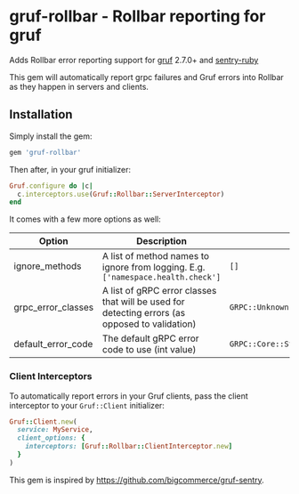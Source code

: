 # gruf-rollbar - Rollbar reporting for gruf

Adds Rollbar error reporting support for [gruf](https://github.com/bigcommerce/gruf) 2.7.0+
and [sentry-ruby](https://github.com/rollbar/rollbar-gem)

This gem will automatically report grpc failures and Gruf errors into Rollbar as they happen in servers and clients.

## Installation

Simply install the gem:

```ruby
gem 'gruf-rollbar'
```

Then after, in your gruf initializer:

```ruby
Gruf.configure do |c|
  c.interceptors.use(Gruf::Rollbar::ServerInterceptor)
end
```

It comes with a few more options as well:

| Option             | Description                                                                                    | Default                                                                                                                         | ENV Key                           |
| ------------------ | ---------------------------------------------------------------------------------------------- | ------------------------------------------------------------------------------------------------------------------------------- | --------------------------------- |
| ignore_methods     | A list of method names to ignore from logging. E.g. `['namespace.health.check']`               | `[]`                                                                                                                            | GRUF_ROLLBAR_IGNORE_METHODS       |
| grpc_error_classes | A list of gRPC error classes that will be used for detecting errors (as opposed to validation) | `GRPC::Unknown,GRPC::Internal,GRPC::DataLoss,GRPC::FailedPrecondition,GRPC::Unavailable,GRPC::DeadlineExceeded,GRPC::Cancelled` | GRUF_ROLLBAR_GRPC_ERROR_CLASSES   |
| default_error_code | The default gRPC error code to use (int value)                                                 | `GRPC::Core::StatusCodes::INTERNAL`                                                                                             | `GRUF_ROLLBAR_DEFAULT_ERROR_CODE` |

### Client Interceptors

To automatically report errors in your Gruf clients, pass the client interceptor to your `Gruf::Client` initializer:

```ruby
Gruf::Client.new(
  service: MyService,
  client_options: {
    interceptors: [Gruf::Rollbar::ClientInterceptor.new]
  }
)
```

This gem is inspired by https://github.com/bigcommerce/gruf-sentry.
